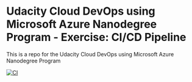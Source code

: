 # Udacity Cloud DevOps using Microsoft Azure Nanodegree Program - Exercise: CI/CD Pipeline
This is a repo for the Udacity Cloud DevOps using Microsoft Azure Nanodegree Program

[![CI](https://github.com/thom/github-ci-cd-pipeline/actions/workflows/main.yml/badge.svg)](https://github.com/thom/github-ci-cd-pipeline/actions/workflows/main.yml)
